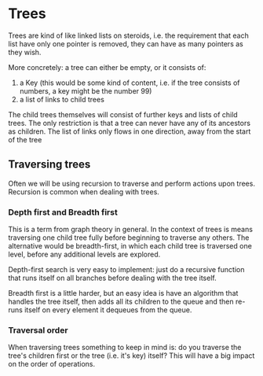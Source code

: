 # Trees

Trees are kind of like linked lists on steroids, i.e. the requirement that each list have only one pointer is removed, they can have as many pointers as they wish.

More concretely: a tree can either be empty, or it consists of:

1. a Key (this would be some kind of content, i.e. if the tree consists of numbers, a key might be the number 99)
2. a list of links to child trees

The child trees themselves will consist of further keys and lists of child trees. The only restriction is that a tree can never have any of its ancestors as children. The list of links only flows in one direction, away from the start of the tree


## Traversing trees

Often we will be using recursion to traverse and perform actions upon trees. Recursion is common when dealing with trees.


### Depth first and Breadth first

This is a term from graph theory in general. In the context of trees is means traversing one child tree fully before beginning to traverse any others. The alternative would be breadth-first, in which each child tree is traversed one level, before any additional levels are explored.

Depth-first search is very easy to implement: just do a recursive function that runs itself on all branches before dealing with the tree itself. 

Breadth first is a little harder, but an easy idea is have an algorithm that handles the tree itself, then adds all its children to the queue and then re-runs itself on every element it dequeues from the queue.

### Traversal order

When traversing trees something to keep in mind is: do you traverse the tree's children first or the tree (i.e. it's key) itself? This will have a big impact on the order of operations. 